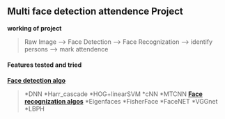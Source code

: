 ## Multi face detection attendence Project

**working of project**
> Raw Image --> Face Detection --> Face Recognization --> identify persons --> mark attendence

#### Features tested and tried
[**Face detection algo**]()
> *DNN *Harr_cascade *HOG+linearSVM *cNN *MTCNN 
[**Face recognization algos**]()
> *Eigenfaces *FisherFace *FaceNET *VGGnet *LBPH






